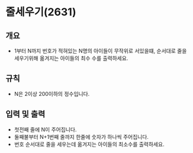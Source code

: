 줄세우기(2631)
===
## 개요
+ 1부터 N까지 번호가 적혀있는 N명의 아이들이 무작위로 서있을떄, 순서대로 줄을 세우기위해 옮겨지는 아이들의 최수 수를 출력하세요.
## 규칙
+ N은 2이상 200이하의 정수입니다.
## 입력 및 출력
+ 첫전째 줄에 N이 주어집니다.
+ 둘째불부터 N+1번째 줄까지 한줄에 숫자가 하나씩 주어집니다.
+ 번호 순서대로 줄을 세우는데 옮겨지는 아이들의 최소수를 출력하세요.